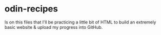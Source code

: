 # odin-recipes

Is on this files that I'll be practicing a little bit of HTML to build an extremely basic website & upload my progress
into GitHub.